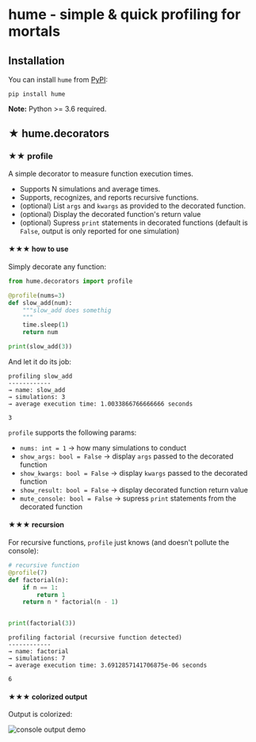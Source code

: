 # hume - simple & quick profiling for mortals


## Installation

You can install `hume` from [PyPI](https://pypi.org/):

    pip install hume

**Note:** Python >= 3.6 required.

## ★ hume.decorators

### ★★ profile

A simple decorator to measure function execution times. 

- Supports N simulations and average times. 
- Supports, recognizes, and reports recursive functions.
- (optional) List `args` and `kwargs` as provided to the decorated function.
- (optional) Display the decorated function's return value
- (optional) Supress `print` statements in decorated functions (default is `False`, output is only reported for one simulation)

#### ★★★ how to use

Simply decorate any function:

```python
from hume.decorators import profile

@profile(nums=3)
def slow_add(num):
    """slow_add does somethig
    """
    time.sleep(1)
    return num

print(slow_add(3))
```

And let it do its job:

```terminal
profiling slow_add 
------------
→ name: slow_add
→ simulations: 3
→ average execution time: 1.0033866766666666 seconds

3
```

`profile` supports the following params:

- `nums: int = 1` → how many simulations to conduct
- `show_args: bool = False` → display `args` passed to the decorated function
- `show_kwargs: bool = False` →  display `kwargs` passed to the decorated function
- `show_result: bool = False` →  display decorated function return value
- `mute_console: bool = False` →  supress `print` statements from the decorated function

#### ★★★ recursion

For recursive functions, `profile` just knows (and doesn't pollute the console):

```python
# recursive function
@profile(7)
def factorial(n):
    if n == 1:
        return 1
    return n * factorial(n - 1)


print(factorial(3))
```

```terminal
profiling factorial (recursive function detected) 
------------
→ name: factorial
→ simulations: 7
→ average execution time: 3.6912857141706875e-06 seconds

6
```

#### ★★★ colorized output

Output is colorized:

![console output demo](/docs/console_demo.png)